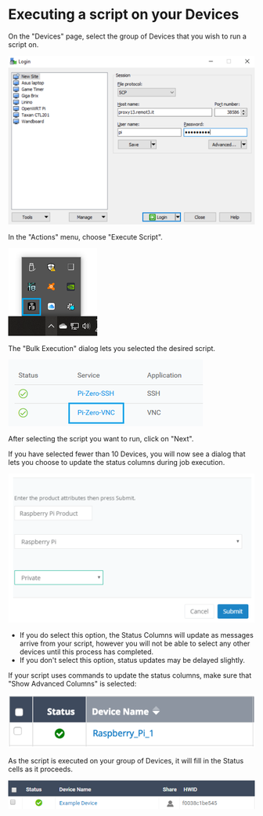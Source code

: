 # Executing a script on your Devices

On the "Devices" page, select the group of Devices that you wish to run a script on.

![](../../.gitbook/assets/image%20%28309%29.png)

In the "Actions" menu, choose "Execute Script".  

![](../../.gitbook/assets/image%20%28427%29.png)

The "Bulk Execution" dialog lets you selected the desired script.  

![](../../.gitbook/assets/image%20%28327%29.png)

After selecting the script you want to run, click on "Next".

If you have selected fewer than 10 Devices, you will now see a dialog that lets you choose to update the status columns during job execution.  

![](../../.gitbook/assets/image%20%28305%29.png)

* If you do select this option, the Status Columns will update as messages arrive from your script, however you will not be able to select any other devices until this process has completed.
* If you don't select this option, status updates may be delayed slightly.

If your script uses commands to update the status columns,  make sure that "Show Advanced Columns" is selected:

![](../../.gitbook/assets/image%20%283%29.png)

As the script is executed on your group of Devices, it will fill in the Status cells as it proceeds.

![](../../.gitbook/assets/image%20%28188%29.png)

